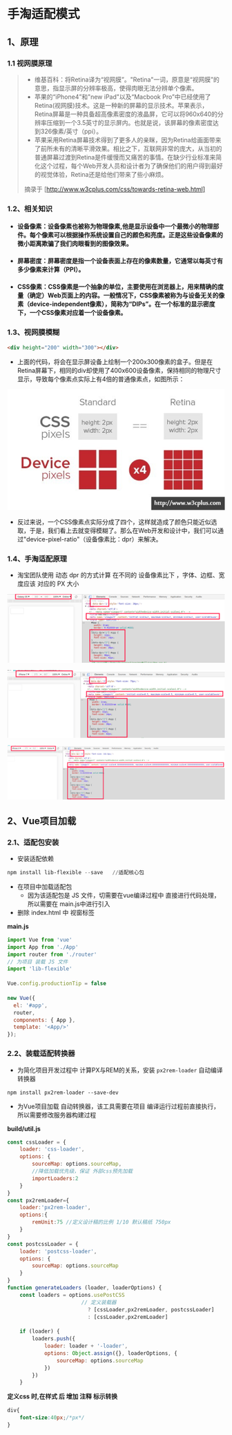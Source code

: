 # 手淘适配模式

## 1、原理

### 1.1 视网膜原理

> + 维基百科：将Retina译为“视网膜”。"Retina"一词，原意是“视网膜”的意思，指显示屏的分辨率极高，使得肉眼无法分辨单个像素。
> + 苹果的“iPhone4”和"new iPad"以及“Macbook Pro”中已经使用了Retina(视网膜)技术。这是一种新的屏幕的显示技术。苹果表示，Retina屏幕是一种具备超高像素密度的液晶屏，它可以将960x640的分辨率压缩到一个3.5英寸的显示屏内。也就是说，该屏幕的像素密度达到326像素/英寸（ppi）。
> + 苹果采用Retina屏幕技术得到了更多人的亲眯，因为Retina给画面带来了前所未有的清晰平滑效果。相比之下，互联网非常的庞大，从当初的普通屏幕过渡到Retina是件缓慢而又痛苦的事情。在缺少行业标准来简化这个过程，每个Web开发人员和设计者为了确保他们的用户得到最好的视觉体验，Retina还是给他们带来了些小麻烦。
>
> 摘录于 [http://www.w3cplus.com/css/towards-retina-web.html]

### 1.2、相关知识

+ #### 设备像素：设备像素也被称为物理像素,他是显示设备中一个最微小的物理部件。每个像素可以根据操作系统设置自己的颜色和亮度。正是这些设备像素的微小距离欺骗了我们肉眼看到的图像效果。

+ #### 屏幕密度：屏幕密度是指一个设备表面上存在的像素数量，它通常以每英寸有多少像素来计算（PPI）。

+ #### CSS像素：CSS像素是一个抽象的单位，主要使用在浏览器上，用来精确的度量（确定）Web页面上的内容。一般情况下，CSS像素被称为与设备无关的像素（device-independent像素），简称为“DIPs”。在一个标准的显示密度下，一个CSS像素对应着一个设备像素。

### 1.3、视网膜模糊

```html
<div height="200" width="300"></div>
```

+ 上面的代码，将会在显示屏设备上绘制一个200x300像素的盒子。但是在Retina屏幕下，相同的div却使用了400x600设备像素，保持相同的物理尺寸显示，导致每个像素点实际上有4倍的普通像素点，如图所示：

![Retina web](assets/retina-web-3.jpg)

+ 反过来说，一个CSS像素点实际分成了四个，这样就造成了颜色只能近似选取，于是，我们看上去就变得模糊了。那么在Web开发和设计中，我们可以通过"device-pixel-ratio"（设备像素比：dpr）来解决。

### 1.4、手淘适配原理

+ 淘宝团队使用 动态 dpr 的方式计算 在不同的 设备像素比下 ，字体、边框、宽度应该 对应的 PX 大小

![1531470991903](assets/1531470991903.png)



![1531471036019](assets/1531471036019.png)

![1531471082714](assets/1531471082714.png)

## 2、Vue项目加载

### 2.1、适配包安装

+ 安装适配依赖

```powershell
npm install lib-flexible --save   //适配核心包
```

+ 在项目中加载适配包
  + 因为该适配包是 JS 文件，切需要在vue编译过程中 直接进行代码处理，所以需要在 main.js中进行引入
+ 删除 index.html 中 视窗标签

**main.js**

```javascript
import Vue from 'vue'
import App from './App'
import router from './router'
// 为项目 装载 JS 文件
import 'lib-flexible'

Vue.config.productionTip = false

new Vue({
  el: '#app',
  router,
  components: { App },
  template: '<App/>'
});
```

### 2.2、装载适配转换器

+ 为简化项目开发过程中 计算PX与REM的关系，安装 `px2rem-loader` 自动编译转换器

```
npm install px2rem-loader --save-dev
```

+ 为Vue项目加载 自动转换器，该工具需要在项目 编译运行过程前直接执行，所以需要修改服务器构建过程

**build/util.js**

```javascript
const cssLoader = {
    loader: 'css-loader',
    options: {
        sourceMap: options.sourceMap,
        //降低加载优先级，保证 外部css预先加载
        importLoaders:2
    }
}
const px2remLoader={
    loader:'px2rem-loader',
    options:{
        remUnit:75 //定义设计稿的比例 1/10 默认稿纸 750px
    }
}
const postcssLoader = {
    loader: 'postcss-loader',
    options: {
        sourceMap: options.sourceMap
    }
}
function generateLoaders (loader, loaderOptions) {
    const loaders = options.usePostCSS 
    					// 定义装载器
    					  ? [cssLoader,px2remLoader, postcssLoader]
    					  : [cssLoader,px2remLoader]

    if (loader) {
        loaders.push({
            loader: loader + '-loader',
            options: Object.assign({}, loaderOptions, {
                sourceMap: options.sourceMap
            })
        })
    }
```

**定义css 时,在样式 后 增加 注释 标示转换**

```css
div{
    font-size:40px;/*px*/
}
```



























